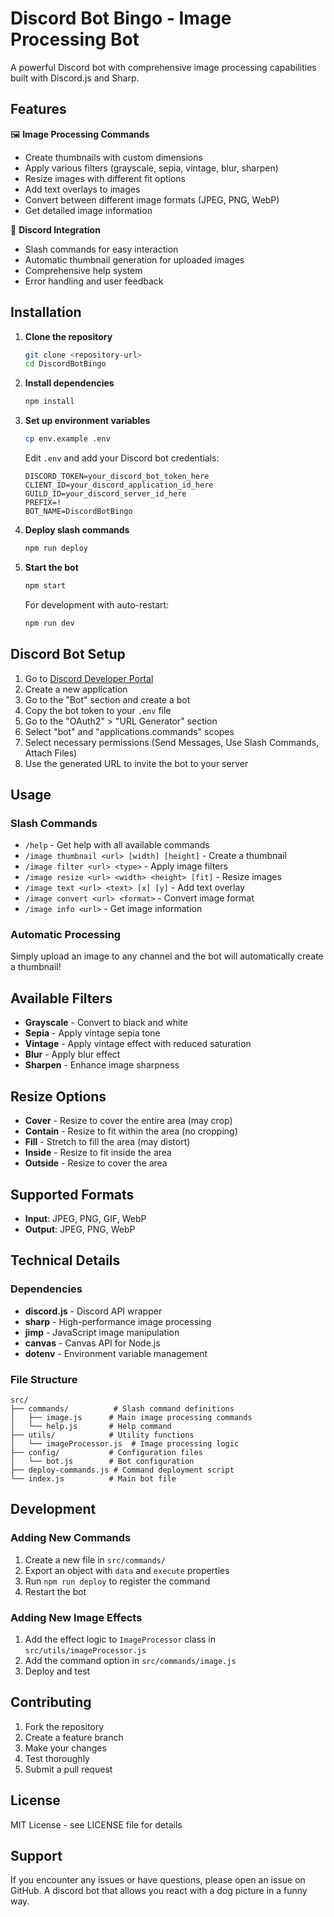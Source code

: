 # Discord Bot Bingo - Image Processing Bot

A powerful Discord bot with comprehensive image processing capabilities built with Discord.js and Sharp.

## Features

🖼️ **Image Processing Commands**
- Create thumbnails with custom dimensions
- Apply various filters (grayscale, sepia, vintage, blur, sharpen)
- Resize images with different fit options
- Add text overlays to images
- Convert between different image formats (JPEG, PNG, WebP)
- Get detailed image information

🤖 **Discord Integration**
- Slash commands for easy interaction
- Automatic thumbnail generation for uploaded images
- Comprehensive help system
- Error handling and user feedback

## Installation

1. **Clone the repository**
   ```bash
   git clone <repository-url>
   cd DiscordBotBingo
   ```

2. **Install dependencies**
   ```bash
   npm install
   ```

3. **Set up environment variables**
   ```bash
   cp env.example .env
   ```
   
   Edit `.env` and add your Discord bot credentials:
   ```
   DISCORD_TOKEN=your_discord_bot_token_here
   CLIENT_ID=your_discord_application_id_here
   GUILD_ID=your_discord_server_id_here
   PREFIX=!
   BOT_NAME=DiscordBotBingo
   ```

4. **Deploy slash commands**
   ```bash
   npm run deploy
   ```

5. **Start the bot**
   ```bash
   npm start
   ```

   For development with auto-restart:
   ```bash
   npm run dev
   ```

## Discord Bot Setup

1. Go to [Discord Developer Portal](https://discord.com/developers/applications)
2. Create a new application
3. Go to the "Bot" section and create a bot
4. Copy the bot token to your `.env` file
5. Go to the "OAuth2" > "URL Generator" section
6. Select "bot" and "applications.commands" scopes
7. Select necessary permissions (Send Messages, Use Slash Commands, Attach Files)
8. Use the generated URL to invite the bot to your server

## Usage

### Slash Commands

- `/help` - Get help with all available commands
- `/image thumbnail <url> [width] [height]` - Create a thumbnail
- `/image filter <url> <type>` - Apply image filters
- `/image resize <url> <width> <height> [fit]` - Resize images
- `/image text <url> <text> [x] [y]` - Add text overlay
- `/image convert <url> <format>` - Convert image format
- `/image info <url>` - Get image information

### Automatic Processing

Simply upload an image to any channel and the bot will automatically create a thumbnail!

## Available Filters

- **Grayscale** - Convert to black and white
- **Sepia** - Apply vintage sepia tone
- **Vintage** - Apply vintage effect with reduced saturation
- **Blur** - Apply blur effect
- **Sharpen** - Enhance image sharpness

## Resize Options

- **Cover** - Resize to cover the entire area (may crop)
- **Contain** - Resize to fit within the area (no cropping)
- **Fill** - Stretch to fill the area (may distort)
- **Inside** - Resize to fit inside the area
- **Outside** - Resize to cover the area

## Supported Formats

- **Input**: JPEG, PNG, GIF, WebP
- **Output**: JPEG, PNG, WebP

## Technical Details

### Dependencies

- **discord.js** - Discord API wrapper
- **sharp** - High-performance image processing
- **jimp** - JavaScript image manipulation
- **canvas** - Canvas API for Node.js
- **dotenv** - Environment variable management

### File Structure

```
src/
├── commands/          # Slash command definitions
│   ├── image.js      # Main image processing commands
│   └── help.js       # Help command
├── utils/            # Utility functions
│   └── imageProcessor.js  # Image processing logic
├── config/           # Configuration files
│   └── bot.js        # Bot configuration
├── deploy-commands.js # Command deployment script
└── index.js          # Main bot file
```

## Development

### Adding New Commands

1. Create a new file in `src/commands/`
2. Export an object with `data` and `execute` properties
3. Run `npm run deploy` to register the command
4. Restart the bot

### Adding New Image Effects

1. Add the effect logic to `ImageProcessor` class in `src/utils/imageProcessor.js`
2. Add the command option in `src/commands/image.js`
3. Deploy and test

## Contributing

1. Fork the repository
2. Create a feature branch
3. Make your changes
4. Test thoroughly
5. Submit a pull request

## License

MIT License - see LICENSE file for details

## Support

If you encounter any issues or have questions, please open an issue on GitHub.
A discord bot that allows you react with a dog picture in a funny way. 
